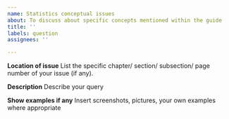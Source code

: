 ```yaml
---
name: Statistics conceptual issues
about: To discuss about specific concepts mentioned within the guide
title: ''
labels: question
assignees: ''

---
```


**Location of issue**
List the specific chapter/ section/ subsection/ page number of your issue (if any).

**Description**
Describe your query

**Show examples if any**
Insert screenshots, pictures, your own examples where appropriate
